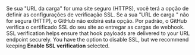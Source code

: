 Se sua "URL da carga" for uma site seguro (HTTPS), você terá a opção de definir as configurações de verificação SSL. Se a sua "URL de carga " não for segura (HTTP), o GitHub não exibirá esta opção. Por padrão, o GitHub verifica o certificado SSL do seu site ao entregar as cargas de webhook. SSL verification helps ensure that hook payloads are delivered to your URL endpoint securely. You have the option to disable SSL, but we recommend keeping **Enable SSL verification** selected.
